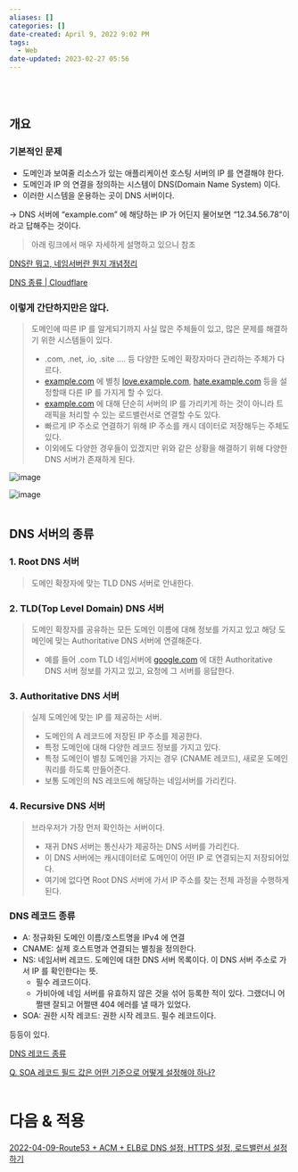```yaml
---
aliases: []
categories: []
date-created: April 9, 2022 9:02 PM
tags:
  - Web
date-updated: 2023-02-27 05:56
---
```

<br><br>
## 개요

### 기본적인 문제

- 도메인과 보여줄 리소스가 있는 애플리케이션 호스팅 서버의 IP 를 연결해야 한다.
- 도메인과 IP 의 연결을 정의하는 시스템이 DNS(Domain Name System) 이다.
- 이러한 시스템을 운용하는 곳이 DNS 서버이다.

→ DNS 서버에 “example.com” 에 해당하는 IP 가 어딘지 물어보면 “12.34.56.78”이라고 답해주는 것이다.

> 아래 링크에서 매우 자세하게 설명하고 있으니 참조

[DNS란 뭐고, 네임서버란 뭔지 개념정리](https://gentlysallim.com/dns%EB%9E%80-%EB%AD%90%EA%B3%A0-%EB%84%A4%EC%9E%84%EC%84%9C%EB%B2%84%EB%9E%80-%EB%AD%94%EC%A7%80-%EA%B0%9C%EB%85%90%EC%A0%95%EB%A6%AC/)

[DNS 종류 | Cloudflare](https://www.cloudflare.com/ko-kr/learning/dns/dns-server-types/)

### 이렇게 간단하지만은 않다.

> 도메인에 따른 IP 를 알게되기까지 사실 많은 주체들이 있고, 많은 문제를 해결하기 위한 시스템들이 있다.
>
> - .com, .net, .io, .site .... 등 다양한 도메인 확장자마다 관리하는 주체가 다르다.
> - [example.com](http://example.com) 에 별칭 [love.example.com](http://love.example.com), [hate.example.com](http://hate.example.com) 등을 설정할때 다른 IP 를 가지게 할 수 있다.
> - [example.com](http://example.com) 에 대해 단순히 서버의 IP 를 가리키게 하는 것이 아니라 트래픽을 처리할 수 있는 로드밸런서로 연결할 수도 있다.
> - 빠르게 IP 주소로 연결하기 위해 IP 주소를 캐시 데이터로 저장해두는 주체도 있다.
> - 이외에도 다양한 경우들이 있겠지만 위와 같은 상황을 해결하기 위해 다양한 DNS 서버가 존재하게 된다.

![image](https://s3.ap-northeast-2.amazonaws.com/donkeyadonkey-assets/img/6e8810b4bbac26c344080ecbff871db6.jpeg)

![image](https://s3.ap-northeast-2.amazonaws.com/donkeyadonkey-assets/img/e9b490d7494b947ab75d2012217b0a36.webp)
<br><br>
## DNS 서버의 종류

### 1. Root DNS 서버

> 도메인 확장자에 맞는 TLD DNS 서버로 안내한다.

### 2. TLD(Top Level Domain) DNS 서버

> 도메인 확장자를 공유하는 모든 도메인 이름에 대해 정보를 가지고 있고 해당 도메인에 맞는 Authoritative DNS 서버에 연결해준다.
>
> - 예를 들어 .com TLD 네임서버에 [google.com](http://google.com) 에 대한 Authoritative DNS 서버 정보를 가지고 있고, 요청에 그 서버를 응답한다.

### 3. Authoritative DNS 서버

> 실제 도메인에 맞는 IP 를 제공하는 서버.
>
> - 도메인의 A 레코드에 저장된 IP 주소를 제공한다.
> - 특정 도메인에 대해 다양한 레코드 정보를 가지고 있다.
> - 특정 도메인이 별칭 도메인을 가지는 경우 (CNAME 레코드), 새로운 도메인 쿼리를 하도록 만들어준다.
> - 보통 도메인의 NS 레코드에 해당하는 네임서버를 가리킨다.

### 4. Recursive DNS 서버

> 브라우저가 가장 먼저 확인하는 서버이다.
>
> - 재귀 DNS 서버는 통신사가 제공하는 DNS 서버를 가리킨다.
> - 이 DNS 서버에는 캐시데이터로 도메인이 어떤 IP 로 연결되는지 저장되어있다.
> - 여기에 없다면 Root DNS 서버에 가서 IP 주소를 찾는 전체 과정을 수행하게 된다.

### DNS 레코드 종류

- A: 정규화된 도메인 이름/호스트명을 IPv4 에 연결
- CNAME: 실제 호스트명과 연결되는 별칭을 정의한다.
- NS: 네임서버 레코드. 도메인에 대한 DNS 서버 목록이다. 이 DNS 서버 주소로 가서 IP 를 확인한다는 뜻.
	- 필수 레코드이다.
	- 가비아에 네임 서버를 유효하지 않은 것을 섞어 등록한 적이 있다. 그랬더니 어쩔땐 잘되고 어쩔땐 404 에러를 낼 때가 있었다.
- SOA: 권한 시작 레코드: 권한 시작 레코드. 필수 레코드이다.

등등이 있다.

[DNS 레코드 종류](https://www.delmaster.net/69)

[Q. SOA 레코드 필드 값은 어떤 기준으로 어떻게 설정해야 하나?](https://dnssec.tistory.com/12)
<br><br>
# 다음 & 적용

[2022-04-09-Route53 + ACM + ELB로 DNS 설정, HTTPS 설정, 로드밸런서 설정하기](2022-04-09-Route53%20+%20ACM%20+%20ELB로%20DNS%20설정,%20HTTPS%20설정,%20로드밸런서%20설정하기.md)
